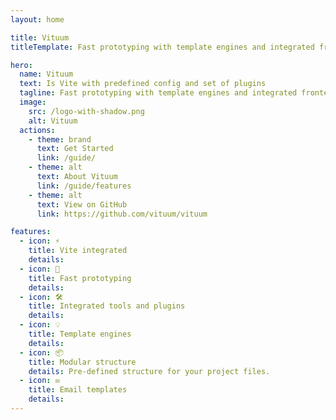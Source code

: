 ```yaml
---
layout: home

title: Vituum
titleTemplate: Fast prototyping with template engines and integrated frontend tools

hero:
  name: Vituum
  text: Is Vite with predefined config and set of plugins
  tagline: Fast prototyping with template engines and integrated frontend tools
  image:
    src: /logo-with-shadow.png
    alt: Vituum
  actions:
    - theme: brand
      text: Get Started
      link: /guide/
    - theme: alt
      text: About Vituum
      link: /guide/features
    - theme: alt
      text: View on GitHub
      link: https://github.com/vituum/vituum

features:
  - icon: ⚡️
    title: Vite integrated
    details: 
  - icon: 🚀️️
    title: Fast prototyping
    details: 
  - icon: 🛠️
    title: Integrated tools and plugins
    details: 
  - icon: 💡
    title: Template engines
    details: 
  - icon: 📦
    title: Modular structure
    details: Pre-defined structure for your project files.
  - icon: ✉️ 
    title: Email templates
    details:
---
```

